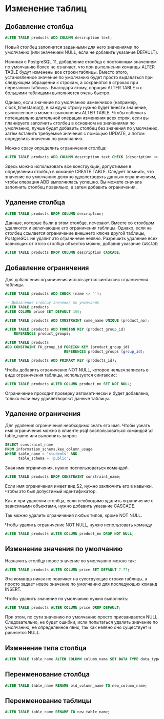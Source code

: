 # Изменение таблиц

## Добавление столбца

```sql
ALTER TABLE products ADD COLUMN description text;
```

Новый столбец заполнится заданными для него значениями по умолчанию (или значением NULL, если не добавить указание DEFAULT).

Начиная с PostgreSQL 11, добавление столбца с постоянным значением по умолчанию более не означает, что при выполнении команды ALTER TABLE будут изменены все строки таблицы. Вместо этого, установленное значение по умолчанию будет просто выдаваться при следующем обращении к строкам, а сохранятся в строках при перезаписи таблицы. Благодаря этому, опрация ALTER TABLE и с большими таблицами выполняется очень быстро.

Однако, если значение по умолчанию изменчивое (например, clock_timestamp()), в каждую строку нужно будет внести значение, вычисленное в момент выполнения ALTER TABLE. Чтобы избежать потенциально длительной операции изменения всех строк, если вы планируете заполнить столбец в основном не значениями по умолчанию, лучше будет добавить столбец без значения по умолчанию, затем вставить требуемые значения с помощью UPDATE, а потом определить значения по умолчанию.

Можно сразу определить ограничения столбца:

```sql
ALTER TABLE products ADD COLUMN description text CHECK (description <> '');
```

Здесь можно использовать все конструкции, допустимые в определении столбца в команде CREATE TABLE. Следует помнить, что значение по умолчанию должно удовлетворять данным ограничениям, чтобы операция ADD выполнилась успешно. Вы можете сначала заполнить столбец правильно, а затем добавить ограничения.

## Удаление столбца

```sql
ALTER TABLE products DROP COLUMN description;
```

Данные, которые были в этом столбце, исчезают. Вместе со столбцом удаляются и включающие его ограничения таблицы. Однако, если на столбец ссылается ограничение внешнего ключа другой таблицы, PostgreSQL не удалит это ограничеие неявно. Разрешить удаление всех зависящих от этого столбца объектов можно, добавив указание `CASCADE`:

```sql
ALTER TABLE products DROP COLUMN description CASCADE;
```

## Добавление ограничения

Для добавления ограничения используется синтаксис ограничения таблицы.

```sql
ALTER TABLE products ADD CHECK (name <> '');

-- Добавление стоблцу значения по умолчанию
ALTER TABLE products
ALTER COLUMN price SET DEFAULT 100;

ALTER TABLE products ADD CONSTRAINT some_name UNIQUE (product_no);

ALTER TABLE products ADD FOREIGN KEY (product_group_id)
    REFERENCES product_groups;

ALTER TABLE products
ADD CONSTRAINT FK_group_id FOREIGN KEY (product_group_id)
                           REFERENCES product_groups (group_id);

ALTER TABLE products ADD PRIMARY KEY (products_id);
```

Чтобы добавить ограничение NOT NULL, которое нельзя записать в виде ограничения таблицы, используется синтаксис:

```sql
ALTER TABLE products ALTER COLUMN product_no SET NOT NULL;
```

Ограничение проходит проверку автоматически и будет добавлено, только если ему удовлетворяют данные таблицы.

## Удаление ограничения

Для удаления ограничения необходимо знать его имя. Чтобы узнать имя ограничения можно в клиенте psql воспользоваться командой \d table_name или выполнить запрос

```sql
SELECT constraint_name
FROM information_schema.key_column_usage
WHERE table_name = 'students' AND
      table_schema = 'public';
```

Зная имя ограничения, нужно поспользоваться командой.

```sql
ALTER TABLE products DROP CONSTRAINT constraint_name;
```

Если имя ограничения имеет вид $2, нужно заключить его в кавычки, чтобы это был допустимый идентификатор.

Как и при удалении столбца, если необходимо удалить ограничение с зависимыми объектами, нужно добавить указание CASCADE.

Так можно удалить ограничения любых типов, кроме NOT NULL.

Чтобы удалить ограничение NOT NULL, нужно использовать команду

```sql
ALTER TABLE products ALTER COLUMN product_no DROP NOT NULL;
```

## Изменение значения по умолчанию

Назначить столбцу новое значение по умолчанию можно так:

```sql
ALTER TABLE products ALTER COLUMN price SET DEFAULT 7.77;
```

Эта команда никак не повлияет на суествующие строки таблицы, а просто задает новое значение по умолчанию для последующих команд INSERT.

Чтобы удалить значение по умолчанию нужно выполнить:

```sql
ALTER TABLE products ALTER COLUMN price DROP DEFAULT;
```

При этом, по сути значению по умолчанию просто присваивается NULL. Следовательно, не будет ошибки, исли попытаться удалить значение по умолчанию, не определенное явно, так как неявно оно существует и равняется NULL.

## Изменение типа столбца

```sql
ALTER TABLE table_name ALTER COLUMN column_name SET DATA TYPE data_type;
```

## Переименование столбца

```sql
ALTER TABLE table_name RENAME old_column_name TO new_column_name;
```

## Переименование таблицы

```sql
ALTER TABLE table_name RENAME TO new_table_name;
```
